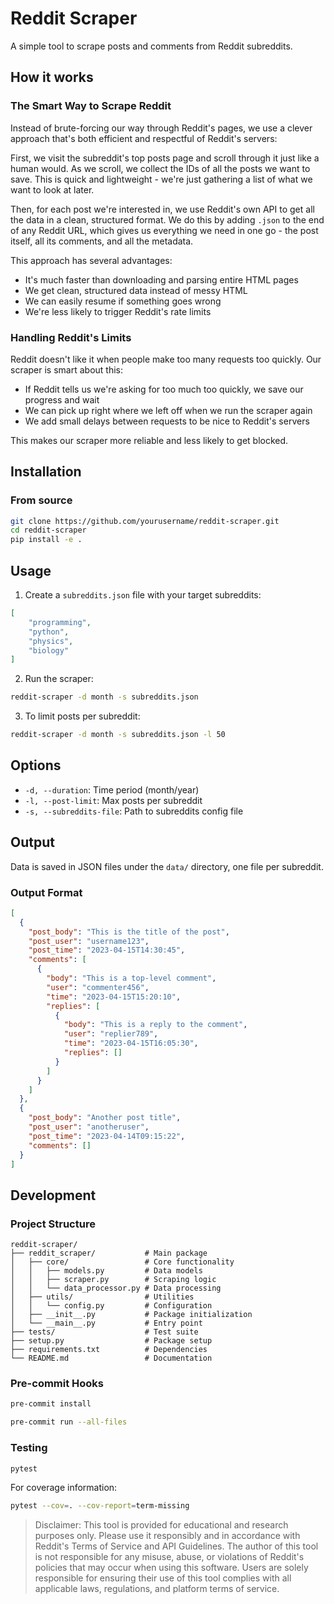 # Reddit Scraper

A simple tool to scrape posts and comments from Reddit subreddits.

## How it works

### The Smart Way to Scrape Reddit

Instead of brute-forcing our way through Reddit's pages, we use a clever approach that's both efficient and respectful of Reddit's servers:

First, we visit the subreddit's top posts page and scroll through it just like a human would. As we scroll, we collect the IDs of all the posts we want to save. This is quick and lightweight - we're just gathering a list of what we want to look at later.

Then, for each post we're interested in, we use Reddit's own API to get all the data in a clean, structured format. We do this by adding `.json` to the end of any Reddit URL, which gives us everything we need in one go - the post itself, all its comments, and all the metadata.

This approach has several advantages:
- It's much faster than downloading and parsing entire HTML pages
- We get clean, structured data instead of messy HTML
- We can easily resume if something goes wrong
- We're less likely to trigger Reddit's rate limits

### Handling Reddit's Limits

Reddit doesn't like it when people make too many requests too quickly. Our scraper is smart about this:

- If Reddit tells us we're asking for too much too quickly, we save our progress and wait
- We can pick up right where we left off when we run the scraper again
- We add small delays between requests to be nice to Reddit's servers

This makes our scraper more reliable and less likely to get blocked.

## Installation

### From source

```bash
git clone https://github.com/yourusername/reddit-scraper.git
cd reddit-scraper
pip install -e .
```

## Usage

1. Create a `subreddits.json` file with your target subreddits:

```json
[
    "programming",
    "python",
    "physics",
    "biology"
]
```

2. Run the scraper:

```bash
reddit-scraper -d month -s subreddits.json
```

3. To limit posts per subreddit:

```bash
reddit-scraper -d month -s subreddits.json -l 50
```

## Options

- `-d, --duration`: Time period (month/year)
- `-l, --post-limit`: Max posts per subreddit
- `-s, --subreddits-file`: Path to subreddits config file

## Output

Data is saved in JSON files under the `data/` directory, one file per subreddit.

### Output Format

```json
[
  {
    "post_body": "This is the title of the post",
    "post_user": "username123",
    "post_time": "2023-04-15T14:30:45",
    "comments": [
      {
        "body": "This is a top-level comment",
        "user": "commenter456",
        "time": "2023-04-15T15:20:10",
        "replies": [
          {
            "body": "This is a reply to the comment",
            "user": "replier789",
            "time": "2023-04-15T16:05:30",
            "replies": []
          }
        ]
      }
    ]
  },
  {
    "post_body": "Another post title",
    "post_user": "anotheruser",
    "post_time": "2023-04-14T09:15:22",
    "comments": []
  }
]
```

## Development

### Project Structure

```
reddit-scraper/
├── reddit_scraper/           # Main package
│   ├── core/                 # Core functionality
│   │   ├── models.py         # Data models
│   │   ├── scraper.py        # Scraping logic
│   │   └── data_processor.py # Data processing
│   ├── utils/                # Utilities
│   │   └── config.py         # Configuration
│   ├── __init__.py           # Package initialization
│   └── __main__.py           # Entry point
├── tests/                    # Test suite
├── setup.py                  # Package setup
├── requirements.txt          # Dependencies
└── README.md                 # Documentation
```

### Pre-commit Hooks

```bash
pre-commit install
```

```bash
pre-commit run --all-files
```

### Testing

```bash
pytest
```

For coverage information:

```bash
pytest --cov=. --cov-report=term-missing
```


> Disclaimer: This tool is provided for educational and research purposes only. Please use it responsibly and in accordance with Reddit's Terms of Service and API Guidelines. The author of this tool is not responsible for any misuse, abuse, or violations of Reddit's policies that may occur when using this software. Users are solely responsible for ensuring their use of this tool complies with all applicable laws, regulations, and platform terms of service.
